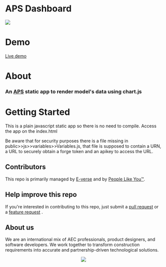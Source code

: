 # APS Dashboard

[<img src="https://s3.amazonaws.com/everse.assets/GithubReadme/SnackAPSDashboard.png">](https://github.com/EverseDevelopment/Snack.APS.StaticWebsite.Dashboard/wiki)
<br/>

# Demo
[Live demo](https://forgedashboard.e-verse.com/)

# About
<h3 align="left">An <a href="https://forge.autodesk.com/" target="_blank">APS</a> static app to render model's data using chart.js
<br/>

# Getting Started

This is a plain javascript static app so there is no need to compile. Access the app on the index.html

Be aware that for security purposes there is a file missing in public>>js>>variables>>Variables.js, that file is supposed to contain a URN, a URL to securely obtain a forge token and an apikey to access the URL.

## Contributors
This repo is primarily managed by [E-verse](https://www.e-verse.co/) and by [People Like You™](https://github.com/EverseDevelopment/Snack.APS.StaticWebsite.Dashboard/pulse).

## Help improve this repo
If you're interested in contributing to this repo, just submit a [pull request](https://github.com/EverseDevelopment/Snack.APS.StaticWebsite.Dashboard/pulls) or a [feature request](https://github.com/EverseDevelopment/Snack.APS.StaticWebsite.Dashboard/issues) .

## About us ##

We are an international mix of AEC professionals, product designers, and software developers. We work together to transform construction requirements into accurate and partnership-driven technological solutions.

<p align="center" width="100%">
    <a href="https://www.e-verse.com/">
    <img src="https://s3.amazonaws.com/everse.assets/GithubReadme/e-verse_logo_no+slogan.jpg" align="center">
    </a>
</p>
